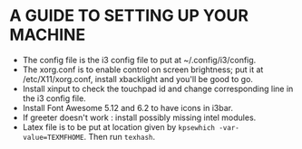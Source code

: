 # A GUIDE TO SETTING UP YOUR MACHINE

- The config file is the i3 config file to put at ~/.config/i3/config.
- The xorg.conf is to enable control on screen brightness; put it at /etc/X11/xorg.conf, install xbacklight and you'll be good to go.
- Install xinput to check the touchpad id and change corresponding line in the i3 config file.
- Install Font Awesome 5.12 and 6.2 to have icons in i3bar.
- If greeter doesn't work : install possibly missing intel modules.
- Latex file is to be put at location given by `kpsewhich -var-value=TEXMFHOME`. Then run `texhash`.
